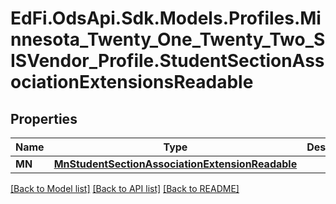 # EdFi.OdsApi.Sdk.Models.Profiles.Minnesota_Twenty_One_Twenty_Two_SISVendor_Profile.StudentSectionAssociationExtensionsReadable
## Properties

Name | Type | Description | Notes
------------ | ------------- | ------------- | -------------
**MN** | [**MnStudentSectionAssociationExtensionReadable**](MnStudentSectionAssociationExtensionReadable.md) |  | [optional] 

[[Back to Model list]](../README.md#documentation-for-models) [[Back to API list]](../README.md#documentation-for-api-endpoints) [[Back to README]](../README.md)

